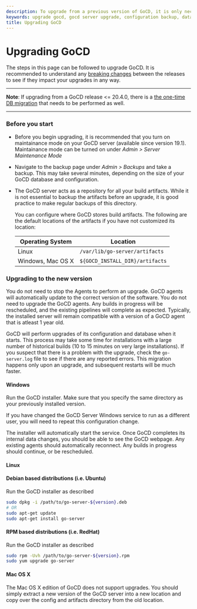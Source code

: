 ```yaml
---
description: To upgrade from a previous version of GoCD, it is only necessary to upgrade the Server. Agents will automatically update to the correct version of GoCD.
keywords: upgrade gocd, gocd server upgrade, configuration backup, database backup, build artifacts,
title: Upgrading GoCD
---
```


# Upgrading GoCD

The steps in this page can be followed to upgrade GoCD. It is recommended to understand any [breaking changes](https://www.gocd.org/releases/) between the releases to see if they impact your upgrades in any way.

<hr>

**Note**: If upgrading from a GoCD release <= 20.4.0, there is a [the one-time DB migration](./upgrade_to_gocd_20.5.0.html) that needs to be performed as well.

<hr>

### Before you start

- Before you begin upgrading, it is recommended that you turn on maintainance mode on your GoCD server (available since version 19.1). Maintainance mode can be turned on under _Admin > Server Maintenance Mode_
- Navigate to the backup page under _Admin > Backups_ and take a backup. This may take several minutes, depending on the size of your GoCD database and configuration.
- The GoCD server acts as a repository for all your build artifacts. While it is not essential to backup the artifacts before an upgrade, it is good practice to make regular backups of this directory.

    You can configure where GoCD stores build artifacts. The following are the default locations of the artifacts if you have not customized its location:

    | Operating System  | Location                        |
    | ----------------- | ------------------------------- |
    | Linux             | `/var/lib/go-server/artifacts`  |
    | Windows, Mac OS X | `${GOCD_INSTALL_DIR}/artifacts` |

### Upgrading to the new version

You do not need to stop the Agents to perform an upgrade. GoCD agents will automatically update to the correct version of the software. You do not need to upgrade the GoCD agents. Any builds in progress will be rescheduled, and the existing pipelines will complete as expected. Typically, the installed server will remain compatible with a version of a GoCD agent that is atleast 1 year old.

GoCD will perform upgrades of its configuration and database when it starts. This process may take some time for installations with a large number of historical builds (10 to 15 minutes on very large installations). If you suspect that there is a problem with the upgrade, check the `go-server.log` file to see if there are any reported errors. This migration happens only upon an upgrade, and subsequent restarts will be much faster.

#### Windows

Run the GoCD installer. Make sure that you specify the same directory as your previously installed version.

If you have changed the GoCD Server Windows service to run as a different user, you will need to repeat this configuration change.

The installer will automatically start the service. Once GoCD completes its internal data changes, you should be able to see the GoCD webpage. Any existing agents should automatically reconnect. Any builds in progress should continue, or be rescheduled.

#### Linux

#### Debian based distributions (i.e. Ubuntu)

Run the GoCD installer as described

```bash
sudo dpkg -i /path/to/go-server-${version}.deb
# OR
sudo apt-get update
sudo apt-get install go-server
```

#### RPM based distributions (i.e. RedHat)

Run the GoCD installer as described
```bash
sudo rpm -Uvh /path/to/go-server-${version}.rpm
sudo yum upgrade go-server
```

#### Mac OS X

The Mac OS X edition of GoCD does not support upgrades. You should simply extract a new version of the GoCD server into a new location and copy over the config and artifacts directory from the old location.
